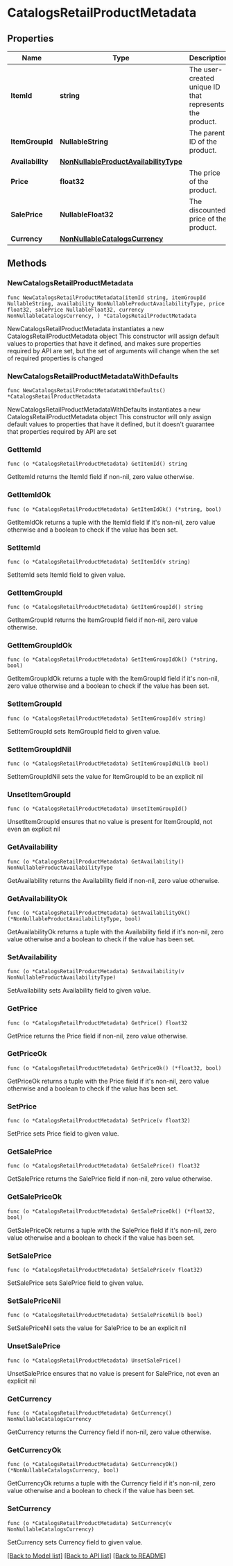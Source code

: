 # CatalogsRetailProductMetadata

## Properties

Name | Type | Description | Notes
------------ | ------------- | ------------- | -------------
**ItemId** | **string** | The user-created unique ID that represents the product. | 
**ItemGroupId** | **NullableString** | The parent ID of the product. | 
**Availability** | [**NonNullableProductAvailabilityType**](NonNullableProductAvailabilityType.md) |  | 
**Price** | **float32** | The price of the product. | 
**SalePrice** | **NullableFloat32** | The discounted price of the product. | 
**Currency** | [**NonNullableCatalogsCurrency**](NonNullableCatalogsCurrency.md) |  | 

## Methods

### NewCatalogsRetailProductMetadata

`func NewCatalogsRetailProductMetadata(itemId string, itemGroupId NullableString, availability NonNullableProductAvailabilityType, price float32, salePrice NullableFloat32, currency NonNullableCatalogsCurrency, ) *CatalogsRetailProductMetadata`

NewCatalogsRetailProductMetadata instantiates a new CatalogsRetailProductMetadata object
This constructor will assign default values to properties that have it defined,
and makes sure properties required by API are set, but the set of arguments
will change when the set of required properties is changed

### NewCatalogsRetailProductMetadataWithDefaults

`func NewCatalogsRetailProductMetadataWithDefaults() *CatalogsRetailProductMetadata`

NewCatalogsRetailProductMetadataWithDefaults instantiates a new CatalogsRetailProductMetadata object
This constructor will only assign default values to properties that have it defined,
but it doesn't guarantee that properties required by API are set

### GetItemId

`func (o *CatalogsRetailProductMetadata) GetItemId() string`

GetItemId returns the ItemId field if non-nil, zero value otherwise.

### GetItemIdOk

`func (o *CatalogsRetailProductMetadata) GetItemIdOk() (*string, bool)`

GetItemIdOk returns a tuple with the ItemId field if it's non-nil, zero value otherwise
and a boolean to check if the value has been set.

### SetItemId

`func (o *CatalogsRetailProductMetadata) SetItemId(v string)`

SetItemId sets ItemId field to given value.


### GetItemGroupId

`func (o *CatalogsRetailProductMetadata) GetItemGroupId() string`

GetItemGroupId returns the ItemGroupId field if non-nil, zero value otherwise.

### GetItemGroupIdOk

`func (o *CatalogsRetailProductMetadata) GetItemGroupIdOk() (*string, bool)`

GetItemGroupIdOk returns a tuple with the ItemGroupId field if it's non-nil, zero value otherwise
and a boolean to check if the value has been set.

### SetItemGroupId

`func (o *CatalogsRetailProductMetadata) SetItemGroupId(v string)`

SetItemGroupId sets ItemGroupId field to given value.


### SetItemGroupIdNil

`func (o *CatalogsRetailProductMetadata) SetItemGroupIdNil(b bool)`

 SetItemGroupIdNil sets the value for ItemGroupId to be an explicit nil

### UnsetItemGroupId
`func (o *CatalogsRetailProductMetadata) UnsetItemGroupId()`

UnsetItemGroupId ensures that no value is present for ItemGroupId, not even an explicit nil
### GetAvailability

`func (o *CatalogsRetailProductMetadata) GetAvailability() NonNullableProductAvailabilityType`

GetAvailability returns the Availability field if non-nil, zero value otherwise.

### GetAvailabilityOk

`func (o *CatalogsRetailProductMetadata) GetAvailabilityOk() (*NonNullableProductAvailabilityType, bool)`

GetAvailabilityOk returns a tuple with the Availability field if it's non-nil, zero value otherwise
and a boolean to check if the value has been set.

### SetAvailability

`func (o *CatalogsRetailProductMetadata) SetAvailability(v NonNullableProductAvailabilityType)`

SetAvailability sets Availability field to given value.


### GetPrice

`func (o *CatalogsRetailProductMetadata) GetPrice() float32`

GetPrice returns the Price field if non-nil, zero value otherwise.

### GetPriceOk

`func (o *CatalogsRetailProductMetadata) GetPriceOk() (*float32, bool)`

GetPriceOk returns a tuple with the Price field if it's non-nil, zero value otherwise
and a boolean to check if the value has been set.

### SetPrice

`func (o *CatalogsRetailProductMetadata) SetPrice(v float32)`

SetPrice sets Price field to given value.


### GetSalePrice

`func (o *CatalogsRetailProductMetadata) GetSalePrice() float32`

GetSalePrice returns the SalePrice field if non-nil, zero value otherwise.

### GetSalePriceOk

`func (o *CatalogsRetailProductMetadata) GetSalePriceOk() (*float32, bool)`

GetSalePriceOk returns a tuple with the SalePrice field if it's non-nil, zero value otherwise
and a boolean to check if the value has been set.

### SetSalePrice

`func (o *CatalogsRetailProductMetadata) SetSalePrice(v float32)`

SetSalePrice sets SalePrice field to given value.


### SetSalePriceNil

`func (o *CatalogsRetailProductMetadata) SetSalePriceNil(b bool)`

 SetSalePriceNil sets the value for SalePrice to be an explicit nil

### UnsetSalePrice
`func (o *CatalogsRetailProductMetadata) UnsetSalePrice()`

UnsetSalePrice ensures that no value is present for SalePrice, not even an explicit nil
### GetCurrency

`func (o *CatalogsRetailProductMetadata) GetCurrency() NonNullableCatalogsCurrency`

GetCurrency returns the Currency field if non-nil, zero value otherwise.

### GetCurrencyOk

`func (o *CatalogsRetailProductMetadata) GetCurrencyOk() (*NonNullableCatalogsCurrency, bool)`

GetCurrencyOk returns a tuple with the Currency field if it's non-nil, zero value otherwise
and a boolean to check if the value has been set.

### SetCurrency

`func (o *CatalogsRetailProductMetadata) SetCurrency(v NonNullableCatalogsCurrency)`

SetCurrency sets Currency field to given value.



[[Back to Model list]](../README.md#documentation-for-models) [[Back to API list]](../README.md#documentation-for-api-endpoints) [[Back to README]](../README.md)


